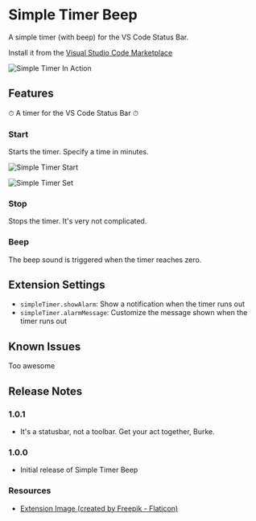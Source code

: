 # Simple Timer Beep

A simple timer (with beep) for the VS Code Status Bar.

Install it from the [Visual Studio Code Marketplace](https://marketplace.visualstudio.com/items?itemName=snlucas.simple-timer-bip)

![Simple Timer In Action](https://i.imgur.com/vOuzx8r.png)

## Features

⏱ A timer for the VS Code Status Bar ⏱

### Start

Starts the timer. Specify a time in minutes.

![Simple Timer Start](https://i.imgur.com/JvnFW7y.png)

![Simple Timer Set](https://i.imgur.com/AAGdmIt.png)

### Stop

Stops the timer. It's very not complicated.

### Beep

The beep sound is triggered when the timer reaches zero.

## Extension Settings

* `simpleTimer.showAlarm`: Show a notification when the timer runs out
* `simpleTimer.alarmMessage`: Customize the message shown when the timer runs out

## Known Issues

Too awesome

## Release Notes

### 1.0.1

* It's a statusbar, not a toolbar. Get your act together, Burke.

### 1.0.0

* Initial release of Simple Timer Beep


### Resources
- [Extension Image (created by Freepik - Flaticon)](https://www.flaticon.com/free-icons/clock)
